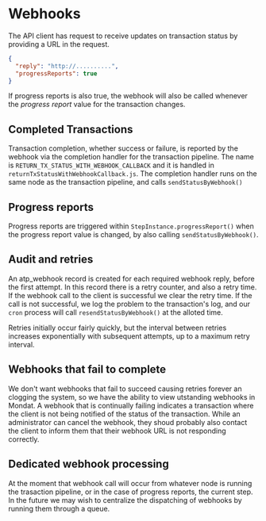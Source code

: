 # Webhooks

The API client has request to receive updates on transaction status by providing a URL in the request.

```json
{
  "reply": "http://..........",
  "progressReports": true
}
```

If progress reports is also true, the webhook will also be called whenever the _progress report_  value for the transaction changes.

## Completed Transactions
Transaction completion, whether success or failure, is reported by the webhook via the completion handler for the transaction pipeline. The name is `RETURN_TX_STATUS_WITH_WEBHOOK_CALLBACK` and it is handled in `returnTxStatusWithWebhookCallback.js`. The completion handler runs on the same node as the transaction pipeline, and calls `sendStatusByWebhook()`

## Progress reports
Progress reports are triggered within `StepInstance.progressReport()` when the progress report value is changed, by also calling `sendStatusByWebhook()`.

## Audit and retries
An atp_webhook record is created for each required webhook reply, before the first attempt. In this record there is a retry counter, and also a retry time. If the webhook call to the client is successful we clear the retry time. If the call is not successful, we log the problem to the transaction's log, and our `cron` process will call `resendStatusByWebhook()` at the alloted time.

Retries initially occur fairly quickly, but the interval between retries increases exponentially with subsequent attempts, up to a maximum retry interval.

## Webhooks that fail to complete
We don't want webhooks that fail to succeed causing retries forever an clogging the system, so we have the ability to view utstanding webhooks in Mondat. A webhook that is continually failing indicates a transaction where the client is not being notified of the status of the transaction. While an administrator can cancel the webhook, they shoud probably also contact the client to inform them that their webhook URL is not responding correctly.

## Dedicated webhook processing
At the moment that webhook call will occur from whatever node is running the trasaction pipeline, or in the case of progress reports, the current step. In the future we may wish to centralize the dispatching of webhooks by running them through a queue.
